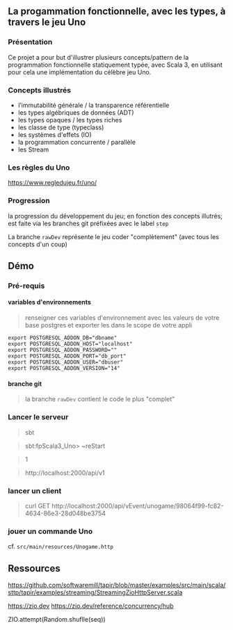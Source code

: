 ## La progammation fonctionnelle, avec les types, à travers le jeu Uno

### Présentation

Ce projet a pour but d'illustrer plusieurs concepts/pattern de la programmation fonctionnelle statiquement typée, avec Scala 3, en 
utilisant pour cela une implémentation du célèbre jeu Uno.

### Concepts illustrés

- l’immutabilité générale / la transparence référentielle
- les types algébriques de données (ADT)
- les types opaques / les types riches
- les classe de type (typeclass)
- les systèmes d'effets (IO)
- la programmation concurrente / parallèle
- les Stream

### Les règles du Uno

https://www.regledujeu.fr/uno/

### Progression

la progression du développement du jeu; en fonction des concepts illutrés; est faite via les branches git préfixées avec le label `step`

La branche `rawDev` représente le jeu coder "complètement" (avec tous les concepts d'un coup)

## Démo
                         
### Pré-requis
                 
#### variables d'environnements

> renseigner ces variables d'environnement avec les valeurs de votre base postgres et exporter les dans le scope de votre appli

```
export POSTGRESQL_ADDON_DB="dbname"
export POSTGRESQL_ADDON_HOST="localhost"
export POSTGRESQL_ADDON_PASSWORD=""
export POSTGRESQL_ADDON_PORT="db_port"
export POSTGRESQL_ADDON_USER="dbuser"
export POSTGRESQL_ADDON_VERSION="14"
```

#### branche git

> la branche `rawDev` contient le code le plus "complet"

### Lancer le serveur

> sbt
 
> sbt:fpScala3_Uno> ~reStart
 
> 1

> http://localhost:2000/api/v1
 
### lancer un client

> curl GET http://localhost:2000/api/vEvent/unogame/98064f99-fc82-4634-86e3-28d048be3754

### jouer un commande Uno

cf. `src/main/resources/Unogame.http`

## Ressources

https://github.com/softwaremill/tapir/blob/master/examples/src/main/scala/sttp/tapir/examples/streaming/StreamingZioHttpServer.scala

https://zio.dev
https://zio.dev/reference/concurrency/hub


ZIO.attempt(Random.shuflle(seq))